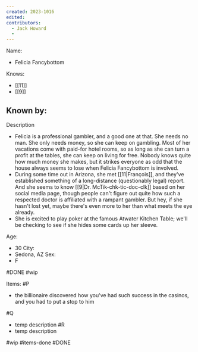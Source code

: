 ```yaml
---
created: 2023-1016
edited:
contributors:
  - Jack Howard
  - 
---
```


Name:
- Felicia Fancybottom

Knows:
- [[11]]
- [[9]]
  
Known by:
- 

Description
- Felicia is a professional gambler, and a good one at that. She needs no man. She only needs money, so she can keep on gambling. Most of her vacations come with paid-for hotel rooms, so as long as she can turn a profit at the tables, she can keep on living for free. Nobody knows quite how much money she makes, but it strikes everyone as odd that the house always seems to lose when Felicia Fancybottom is involved. 
- During some time out in Arizona, she met [[11|François]], and they've established something of a long-distance (questionably legal) report. And she seems to know [[9|Dr. McTik-chk-tic-doc-clk]] based on her social media page, though people can't figure out quite how such a respected doctor is affiliated with a rampant gambler. But hey, if she hasn't lost yet, maybe there's even more to her than what meets the eye already. 
- She is excited to play poker at the famous Atwater Kitchen Table; we'll be checking to see if she hides some cards up her sleeve.


Age:
- 30
City:
- Sedona, AZ
Sex:
- F

#DONE
#wip

Items:
#P
- the billionaire discovered how you've had such success in the casinos, and you had to put a stop to him

#Q
- temp description
#R
- temp description


#wip
#items-done
#DONE